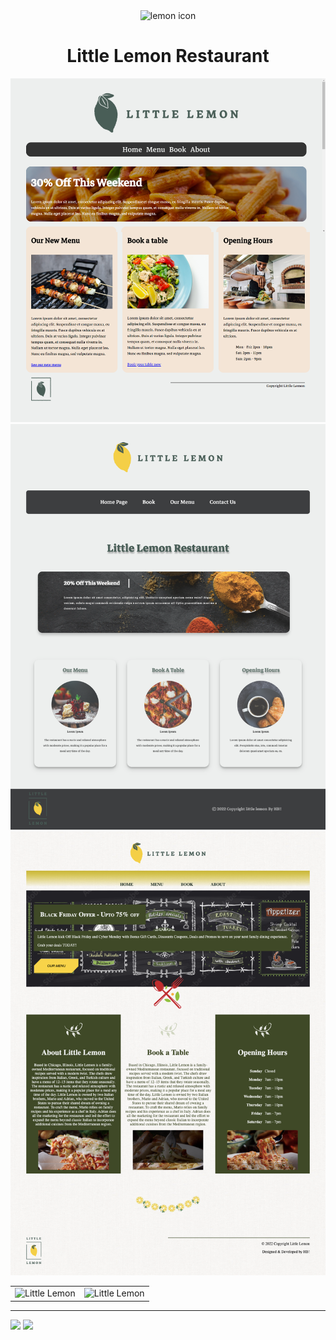 <div align="center">
<img width="64px" src="favicon.ico" alt="lemon icon"/> 
</div>

<h1 align="center">Little Lemon Restaurant</h1>

<div align="center">
<img src="Little Lemon.png" alt="Little Lemon"/>
<img src="littlelemon2.png" alt="Little Lemon"/>
<img src="littlelemon1.png" alt="LL"/>
<table>
  <tr>
    <td valign="top"><img src="littlelemon11.gif" alt="Little Lemon"/></td>
    <td valign="top"><img src="littlelemon22.gif" alt="Little Lemon"/></td>
  </tr>
</table>
</div>

<hr/>

<span>
<a href="https://www.linkedin.com/in/huma-b" rel="nofollow"><img src="https://camo.githubusercontent.com/efa0b787c30b76ef75360a16897edd4b6fbd4e4242ba9b10296c64cc7e2926d4/68747470733a2f2f696d672e736869656c64732e696f2f62616467652f4c696e6b6564496e2d3030373742353f7374796c653d736f6369616c266c6f676f3d6c696e6b6564696e" data-canonical-src="https://img.shields.io/badge/LinkedIn-0077B5?style=social&amp;logo=linkedin" style="max-width: 100%;"></a>
<a href="https://www.github.com/hummarabashir"><img src="https://camo.githubusercontent.com/96028d31264331c4039e5d00fbe6b83e14c24d0f0d048a91292b680694385ca6/68747470733a2f2f696d672e736869656c64732e696f2f62616467652f4769746875622d3030373742353f7374796c653d736f6369616c266c6f676f3d676974687562" data-canonical-src="https://img.shields.io/badge/Github-0077B5?style=social&amp;logo=github" style="max-width: 100%;"></a>
</span>
